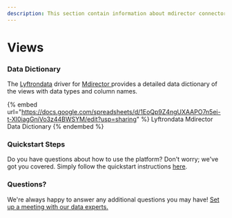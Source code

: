 ```yaml
---
description: This section contain information about mdirector connector views information
---
```


# Views

### Data Dictionary

The [Lyftrondata](https://www.lyftrondata.com/) driver for [Mdirector](https://www.lyftrondata.com/integration/Mdirector/)[ ](https://www.lyftrondata.com/integration/mdirector/)provides a detailed data dictionary of the views with data types and column names.

{% embed url="https://docs.google.com/spreadsheets/d/1EoQp9Z4ngUXAAPO7n5ei-t-Xl0iagGniVo3z44BWSYM/edit?usp=sharing" %}
Lyftrondata Mdirector Data Dictionary
{% endembed %}

### Quickstart Steps

Do you have questions about how to use the platform? Don't worry; we've got you covered. Simply follow the quickstart instructions [here](../../../../quickstart-steps.md).

### Questions? <a href="#questions" id="questions"></a>

We're always happy to answer any additional questions you may have! [Set up a meeting with our data experts.](https://www.lyftrondata.com/book-a-meeting/)


